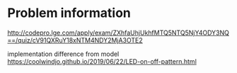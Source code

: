 # Problem information

<http://codepro.lge.com/apply/exam/ZXhfaUhjUkhfMTQ5NTQ5NjY4ODY3NQ==/quiz/cV91QXRuY18xNTM4NDY2MjA3OTE2>

implementation
difference from model
<https://coolwindjo.github.io/2019/06/22/LED-on-off-pattern.html>
